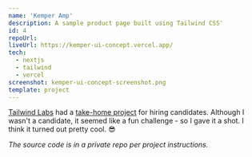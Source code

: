 ```yaml
---
name: 'Kemper Amp'
description: A sample product page built using Tailwind CSS'
id: 4
repoUrl:
liveUrl: https://kemper-ui-concept.vercel.app/
tech:
  - nextjs
  - tailwind
  - vercel
screenshot: kemper-ui-concept-screenshot.png
template: project
---
```


[Tailwind Labs](https://github.com/tailwindlabs) had a
[take-home project](https://github.com/adamwathan/tailwind-take-home-project)
for hiring candidates. Although I wasn't a candidate, it seemed like a fun
challenge - so I gave it a shot. I think it turned out pretty cool. 😎

_The source code is in a private repo per project instructions._

<!-- more -->
